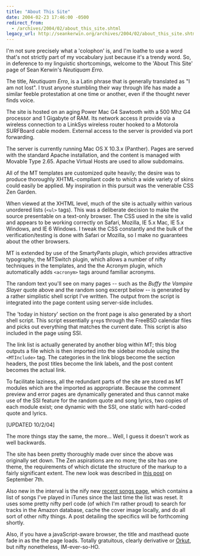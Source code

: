 ```yaml
---
title: "About This Site"
date: 2004-02-23 17:46:00 -0500
redirect_from:
  - /archives/2004/02/about_this_site.shtml
legacy_url: http://seankerwin.org/archives/2004/02/about_this_site.shtml
---
```

I'm not sure precisely what a 'colophon' is, and I'm loathe to use a word that's not strictly part of my vocabulary just because it's a trendy word. So, in deference to my linguistic shortcomings, welcome to the 'About This Site' page of Sean Kerwin's _Neutiquam Erro_.

The title, _Neutiquam Erro_, is a Latin phrase that is generally translated as "I am not lost". I trust anyone stumbling their way through life has made a similar feeble protestation at one time or another, even if the thought never finds voice.

The site is hosted on an aging Power Mac G4 Sawtooth with a 500 Mhz G4 processor and 1 Gigabyte of RAM. Its network access it provide via a wireless connection to a LinkSys wireless router hooked to a Motorola SURFBoard cable modem. External access to the server is provided via port forwarding.

The server is currently running Mac OS X 10.3.x (Panther). Pages are served with the standard Apache installation, and the content is managed with Movable Type 2.65. Apache Virtual Hosts are used to allow subdomains.

All of the MT templates are customized quite heavily; the desire was to produce thoroughly XHTML-compliant code to which a wide variety of skins could easily be applied. My inspiration in this pursuit was the venerable CSS Zen Garden.

When viewed at the XHTML level, much of the site is actually within various unordered lists (`<ul>` tags). This was a deliberate decision to make the source presentable on a text-only browser. The CSS used in the site is valid and appears to be working correctly on Safari, Mozilla, IE 5.x Mac, IE 5.x Windows, and IE 6 Windows. I tweak the CSS constantly and the bulk of the verification/testing is done with Safari or Mozilla, so I make no guarantees about the other browsers.

MT is extended by use of the SmartyPants plugin, which provides attractive typography, the MTSwitch plugin, which allows a number of nifty techniques in the templates, and the the Acronym plugin, which automatically adds `<acronym>` tags around familiar acronyms.

The random text you'll see on many pages -- such as the _Buffy the Vampire Slayer_ quote above and the random song excerpt below -- is generated by a rather simplistic shell script I've written. The output from the script is integrated into the page content using server-side includes.

The 'today in history' section on the front page is also generated by a short shell script. This script essentially `grep`s through the FreeBSD calendar files and picks out everything that matches the current date. This script is also included in the page using SSI.

The link list is actually generated by another blog within MT; this blog outputs a file which is then imported into the sidebar module using the `<MTInclude>` tag. The categories in the link blogs become the section headers, the post titles become the link labels, and the post content becomes the actual link.

To facilitate laziness, all the redundant parts of the site are stored as MT modules which are the imported as appropriate. Because the comment preview and error pages are dynamically generated and thus cannot make use of the SSI feature for the random quote and song lyrics, two copies of each module exist; one dynamic with the SSI, one static with hard-coded quote and lyrics.

\[UPDATED 10/2/04\]

The more things stay the same, the more... Well, I guess it doesn't work as well backwards.

The site has been pretty thoroughly made over since the above was originally set down. The Zen aspirations are no more; the site has one theme, the requirements of which dictate the structure of the markup to a fairly significant extent. The new look was described in [this post](http://hamstergeddon.dyndns.org/archives/2004/09/07/neutiquam_erro_reloaded.shtml) on September 7th.

Also new in the interval is the nify new [recent songs page](http://hamstergeddon.dyndns.org/songs.shtml), which contains a list of songs I've played in iTunes since the last time the list was reset. It uses some pretty nifty perl code (of which I'm rather proud) to search for tracks in the Amazon database, cache the cover image locally, and do all sort of other nifty things. A post detailing the specifics will be forthcoming shortly.

Also, if you have a javaScript-aware browser, the title and masthead quote fade in as the the page loads. Totally gratuitous, clearly derivative or [Orkut](http://www.orkut.com/), but nifty nonetheless, IM-ever-so-HO.

